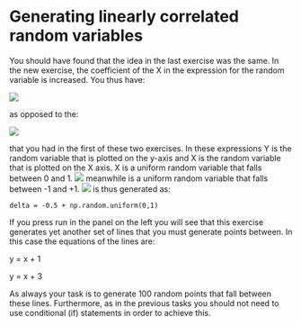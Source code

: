 # Generating linearly correlated random variables

You should have found that the idea in the last exercise was the same.  In the new exercise, the coefficient of the X in the expression for the random variable is increased.  You thus have:

![](https://render.githubusercontent.com/render/math?math=Y=2X%2B\frac{1}{2}\delta)

as opposed to the:

![](https://render.githubusercontent.com/render/math?math=Y=X%2B\delta)

that you had in the first of these two exercises.  In these expressions Y is the random variable that is plotted on the y-axis and X is the random variable that is plotted on the X axis.  X is a uniform random variable that falls between 0 and 1.  ![](https://render.githubusercontent.com/render/math?math=\delta) meanwhile is a uniform random variable that falls between -1 and +1. ![](https://render.githubusercontent.com/render/math?math=\delta) is thus generated as:

````
delta = -0.5 + np.random.uniform(0,1) 
````

If you press run in the panel on the left you will see that this exercise generates yet another set of lines that you must generate points between.  In this case the equations of the lines are:

y = x + 1 

y = x + 3

As always your task is to generate 100 random points that fall between these lines.  Furthermore, as in the previous tasks you should not need to use conditional (if) statements in order to achieve this.

